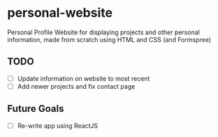 # personal-website
Personal Profile Website for displaying projects and other personal information, made from scratch using HTML and CSS (and Formspree) 

## TODO

- [ ] Update information on website to most recent
- [ ] Add newer projects and fix contact page

## Future Goals

- [ ] Re-write app using ReactJS
